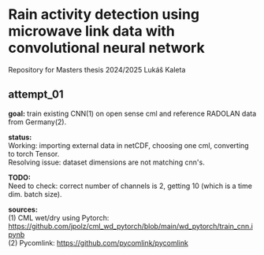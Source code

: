# Rain activity detection using microwave link data with convolutional neural network

Repository for Masters thesis 2024/2025
Lukáš Kaleta  

## attempt_01
__goal:__ train existing CNN(1) on open sense cml and reference RADOLAN data from Germany(2).  

__status:__  
Working: importing external data in netCDF, choosing one cml, converting to torch Tensor.   
Resolving issue: dataset dimensions are not matching cnn's.  

__TODO:__  
Need to check: correct number of channels is 2, getting 10 (which is a time dim. batch size).  

__sources:__  
(1) CML wet/dry using Pytorch: https://github.com/jpolz/cml_wd_pytorch/blob/main/wd_pytorch/train_cnn.ipynb  
(2) Pycomlink: https://github.com/pycomlink/pycomlink  
